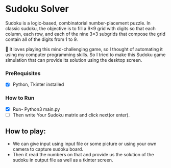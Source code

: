 # Sudoku Solver
Sudoku is a logic-based, combinatorial number-placement puzzle. In classic sudoku, the objective is to fill a 9×9 grid with digits so that each column, each row, and each of the nine 3×3 subgrids that compose the grid contain all of the digits from 1 to 9.

👕
It loves playing this mind-challenging game, so I thought of automating it using my computer programming skills. So I tried to make this Sudoku game simulation that can provide its solution using the desktop screen.


### PreRequisites
- [X] Python, Tkinter installed

### How to Run
- [X] Run- Python3 main.py
- [ ] Then write Your Sudoku matrix and click next(or enter).

## How to play:
- We can give input using input file or some picture or using your own camera to capture sudoku board.
- Then it read the numbers on that and provide us the solution of the sudoku in output file as well as a tkinter screen.
